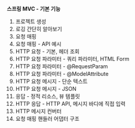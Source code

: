 **스프링 MVC - 기본 기능**

1. 프로젝트 생성
2. 로깅 간단히 알아보기
3. 요청 매핑
4. 요청 매핑 - API 예시
5. HTTP 요청 - 기본, 헤더 조회
6. HTTP 요청 파라미터 - 쿼리 파라미터, HTML Form
7. HTTP 요청 파라미터 - @RequestParam
8. HTTP 요청 파라미터 - @ModelAttribute
9. HTTP 요청 메시지 - 단순 텍스트
10. HTTP 요청 메시지 - JSON
11. 응답 - 정적 리소스, 뷰 템플릿
12. HTTP 응답 - HTTP API, 메시지 바디에 직접 입력
13. HTTP 메시지 컨버터
14. 요청 매핑 핸들러 어댑터 구조
